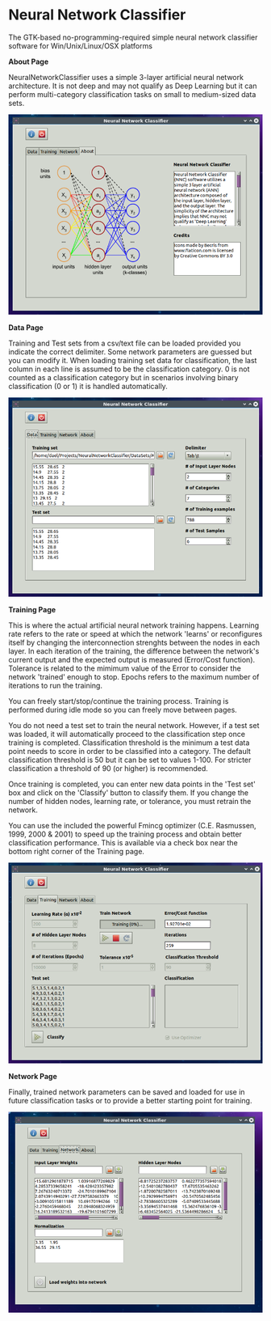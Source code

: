 # Neural Network Classifier
The GTK-based no-programming-required simple neural network classifier software for Win/Unix/Linux/OSX platforms

**About Page**

NeuralNetworkClassifier uses a simple 3-layer artificial neural network architecture. It is not deep and may not qualify as Deep Learning but it can perform multi-category classification tasks on small to medium-sized data sets.

![About Page](/Screenshots/about.png)

**Data Page**

Training and Test sets from a csv/text file can be loaded provided you indicate the correct delimiter. Some network parameters are guessed but you can modify it. When loading training set data for classification, the last column in each line is assumed to be the classification category. 0 is not counted as a classification category but in scenarios involving binary classification (0 or 1) it is handled automatically. 

![Data Page](/Screenshots/data.png)

**Training Page**

This is where the actual artificial neural network training happens. Learning rate refers to the rate or speed at which the network 'learns' or reconfigures itself by changing the interconnection strenghts between the nodes in each layer. In each iteration of the training, the difference between the network's current output and the expected output is measured (Error/Cost function). Tolerance is related to the mimimum value of the Error to consider the network 'trained' enough to stop. Epochs refers to the maximum number of iterations to run the training.

You can freely start/stop/continue the training process. Training is performed during idle mode so you can freely move between pages. 

You do not need a test set to train the neural network. However, if a test set was loaded, it will automatically proceed to the classification step once training is completed. Classification threshold is the minimum a test data point needs to score in order to be classified into a category. The default classification threshold is 50 but it can be set to values 1-100. For stricter classification a threshold of 90 (or higher) is recommended.

Once training is completed, you can enter new data points in the 'Test set' box and click on the 'Classify' button to classify them. If you change the number of hidden nodes, learning rate, or tolerance, you must retrain the network.

You can use the included the powerful Fmincg optimizer (C.E. Rasmussen, 1999, 2000 & 2001) to speed up the training process and obtain better classification performance. This is available via a check box near the bottom right corner of the Training page.

![Training Page](/Screenshots/training.png)

**Network Page**

Finally, trained network parameters can be saved and loaded for use in future classification tasks or to provide a better starting point for training.

![Network Page](/Screenshots/network.png)
